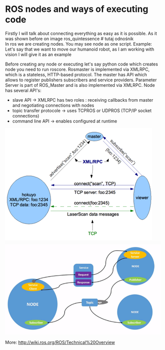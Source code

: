 # ROS nodes and ways of executing code
Firstly I will talk about connecting everything as easy as it is possible. As it was shown before on image ros_quintessence     # tutaj odnośnik  
In ros we are creating nodes. You may see node as one script. Example: Let's say that we want to move our humanoid robot, as I am working with vision I will give it as an example

  Before creating any node or executing let's say python code which creates node you need to run roscore.
Rosmaster is implemented via XMLRPC, which is a stateless, HTTP-based protocol. The master has API which allows to register publishers 
subscribers and service providers. Parameter Server is part of ROS_Master and is also implemented via XMLRPC.
Node has several API's:
- slave API -> XMLRPC has two roles : receiving callbacks from master and negotiating connections with nodes
- topic transfer protocole -> uses TCPROS or UDPROS (TCP/IP socket connections)
- command line API -> enables configured at runtime

![img.png](technical_overview.png)
![img_1.png](ros_quintessence.png)

More: http://wiki.ros.org/ROS/Technical%20Overview